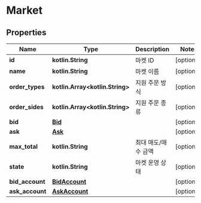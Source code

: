 
# Market

## Properties
Name | Type | Description | Notes
------------ | ------------- | ------------- | -------------
**id** | **kotlin.String** | 마켓 ID |  [optional]
**name** | **kotlin.String** | 마켓 이름 |  [optional]
**order_types** | **kotlin.Array&lt;kotlin.String&gt;** | 지원 주문 방식 |  [optional]
**order_sides** | **kotlin.Array&lt;kotlin.String&gt;** | 지원 주문 종류 |  [optional]
**bid** | [**Bid**](Bid.md) |  |  [optional]
**ask** | [**Ask**](Ask.md) |  |  [optional]
**max_total** | **kotlin.String** | 최대 매도/매수 금액 |  [optional]
**state** | **kotlin.String** | 마켓 운영 상태 |  [optional]
**bid_account** | [**BidAccount**](BidAccount.md) |  |  [optional]
**ask_account** | [**AskAccount**](AskAccount.md) |  |  [optional]




